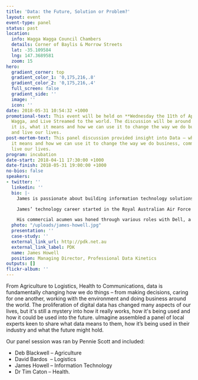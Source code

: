 ```yaml
---
title: 'Data: the Future, Solution or Problem?'
layout: event
event-type: panel
status: past
location:
  info: Wagga Wagga Council Chambers
  details: Corner of Baylis & Morrow Streets
  lat: -35.109584
  lng: 147.3689581
  zoom: 15
hero:
  gradient_corner: top
  gradient_color_1: '0,175,216,.8'
  gradient_color_2: '0,175,216,.4'
  full_screen: false
  gradient_side: ''
  image: ''
  icon: ''
date: 2018-05-31 10:54:32 +1000
promotional-text: This event will be held on **Wednesday the 11th of April** in Wagga
  Wagga, and Live Streamed to the world. The discussion will be around Data – what
  it is, what it means and how we can use it to change the way we do business, communicate
  and live our lives.
post-mortem-text: This panel discussion provided insight into Data – what it is, what
  it means and how we can use it to change the way we do business, communicate and
  live our lives.
program: incubation
date-start: 2018-04-11 17:30:00 +1000
date-finish: 2018-05-31 19:00:00 +1000
no-bios: false
speakers:
- twitter: ''
  linkedin: ''
  bio: |-
    James is passionate about building information technology solutions. He believes in an Australia in which where you choose to live and work is no impediment to opportunity, whether in your business or family. He created [PDK](http://pdk.net.au/) to bring global technology solutions to regional Australia. Establishing PDK as the preeminent technology company in the Riverina, NSW and now throughout Australia.

    James’ technology career started in the Royal Australian Air Force as a Communications and Information System Controller (CISCON), managing the advanced communication systems that keep the Air Force connected internally, with the other services, and with allied military forces worldwide. James active defence career saw him undertake several ‘tours of duty’.

    His commercial acumen was honed through various roles with Dell, a stint at Austrade and with the KAZ Group (now Fujitsu).
  photo: "/uploads/james-howell.jpg"
  presentation: ''
  case-study: ''
  external_link_url: http://pdk.net.au
  external_link_label: PDK
  name: James Howell
  position: Managing Director, Professional Data Kinetics
outputs: []
flickr-album: ''
---
```

From Agriculture to Logistics, Health to Communications, data is fundamentally changing how we do things – from making decisions, caring for one another, working with the environment and doing business around the world. The proliferation of digital data has changed many aspects of our lives, but it's still a mystery into how it really works, how it's being used and how it could be used into the future. uImagine assembled a panel of local experts keen to share what data means to them, how it’s being used in their industry and what the future might hold.

Our panel session was ran by Pennie Scott and included:

* Deb Blackwell – Agriculture
* David Bardos  – Logistics
* James Howell – Information Technology
* Dr Tim Caton – Health.